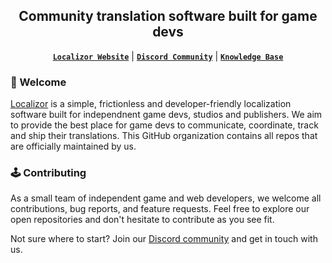 <div align="center">

  <h2>Community translation software built for game devs</h2>

[**`Localizor Website`**](https://localizor.com/) |
[**`Discord Community`**](https://discord.gg/H6Fpz8NdhZ) | 
[**`Knowledge Base`**](https://www.localizor.com/help)

</div>

### 👾 Welcome

[Localizor](https://www.localizor.com/) is a simple, frictionless and developer-friendly localization software built for independnent game devs, studios and publishers. We aim to provide the best place for game devs to communicate, coordinate, track and ship their translations. This GitHub organization contains all repos that are officially maintained by us.

### 🕹️ Contributing

As a small team of independent game and web developers, we welcome all contributions, bug reports, and feature requests. Feel free to explore our open repositories and don't hesitate to contribute as you see fit.

Not sure where to start? Join our [Discord community](https://discord.gg/H6Fpz8NdhZ) and get in touch with us.
